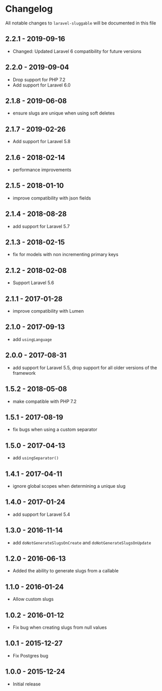 # Changelog

All notable changes to `laravel-sluggable` will be documented in this file

## 2.2.1 - 2019-09-16
- Changed: Updated Laravel 6 compatibility for future versions

## 2.2.0 - 2019-09-04
- Drop support for PHP 7.2
- Add support for Laravel 6.0

## 2.1.8 - 2019-06-08

- ensure slugs are unique when using soft deletes

## 2.1.7 - 2019-02-26

- Add support for Laravel 5.8

## 2.1.6 - 2018-02-14

- performance improvements

## 2.1.5 - 2018-01-10

- improve compatibility with json fields

## 2.1.4 - 2018-08-28

- add support for Laravel 5.7

## 2.1.3 - 2018-02-15

- fix for models with non incrementing primary keys

## 2.1.2 - 2018-02-08

- Support Laravel 5.6

## 2.1.1 - 2017-01-28
- improve compatibility with Lumen

## 2.1.0 - 2017-09-13
- add `usingLanguage`

## 2.0.0 - 2017-08-31
- add support for Laravel 5.5, drop support for all older versions of the framework

## 1.5.2 - 2018-05-08
- make compatible with PHP 7.2

## 1.5.1 - 2017-08-19
- fix bugs when using a custom separator

## 1.5.0 - 2017-04-13
- add `usingSeparator()`

## 1.4.1 - 2017-04-11
- ignore global scopes when determining a unique slug 

## 1.4.0 - 2017-01-24
- add support for Laravel 5.4

## 1.3.0 - 2016-11-14
- add `doNotGenerateSlugsOnCreate` and `doNotGenerateSlugsOnUpdate`

## 1.2.0 - 2016-06-13
- Added the ability to generate slugs from a callable

## 1.1.0 - 2016-01-24
- Allow custom slugs

## 1.0.2 - 2016-01-12

- Fix bug when creating slugs from null values

## 1.0.1 - 2015-12-27

- Fix Postgres bug

## 1.0.0 - 2015-12-24

- Initial release
